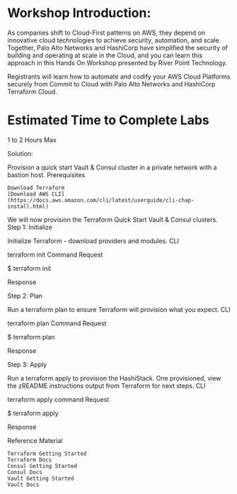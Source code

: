 # Workshop Introduction:

As companies shift to Cloud-First patterns on AWS, they depend on innovative cloud technologies to achieve security, automation, and scale. Together, Palo Alto Networks and HashiCorp have simplified the security of building and operating at scale in the Cloud, and you can learn this approach in this Hands On Workshop presented by River Point Technology.

Registrants will learn how to automate and codify your AWS Cloud Platforms securely from Commit to Cloud with Palo Alto Networks and HashiCorp Terraform Cloud.

# Estimated Time to Complete Labs

1 to 2 Hours Max


Solution:

Provision a quick start Vault & Consul cluster in a private network with a bastion host.
Prerequisites

    Download Terraform
    [Download AWS CLI] (https://docs.aws.amazon.com/cli/latest/userguide/cli-chap-install.html)

We will now provision the Terraform Quick Start Vault & Consul clusters.
Step 1: Initialize

Initialize Terraform - download providers and modules.
CLI

terraform init Command
Request

$ terraform init

Response

Step 2: Plan

Run a terraform plan to ensure Terraform will provision what you expect.
CLI

terraform plan Command
Request

$ terraform plan

Response

Step 3: Apply

Run a terraform apply to provision the HashiStack. One provisioned, view the zREADME instructions output from Terraform for next steps.
CLI

terraform apply command
Request

$ terraform apply

Response

Reference Material

    Terraform Getting Started
    Terraform Docs
    Consul Getting Started
    Consul Docs
    Vault Getting Started
    Vault Docs
